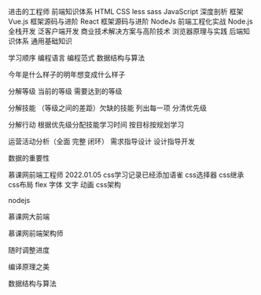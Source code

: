 进击的工程师
前端知识体系
    HTML
    CSS
        less
        sass
    JavaScript 深度剖析
        框架
            Vue.js 框架源码与进阶
            React 框架源码与进阶
    NodeJs
        前端工程化实战
        Node.js 全栈开发
    泛客户端开发
    商业技术解决方案与高阶技术
    浏览器原理与实践
后端知识体系
通用基础知识



学习顺序
编程语言 编程范式 数据结构与算法



今年是什么样子的明年想变成什么样子


分解等级 
    当前的等级
    需要达到的等级
    
分解技能 
    （等级之间的差距）欠缺的技能
    列出每一项
    分清优先级

分解行动
    根据优先级分配技能学习时间
    按目标按规划学习



运营活动分析（全面 完整 闭环）
需求指导设计  设计指导开发

数据的重要性


慕课网前端工程师 2022.01.05
css学习记录已经添加语雀
css选择器
css继承
css布局
flex
字体 文字
动画
css架构

nodejs

慕课网大前端 

慕课网前端架构师

随时调整进度


编译原理之美

数据结构与算法